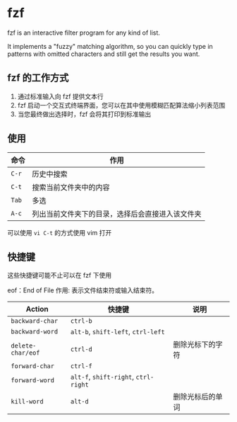 # fzf

fzf is an interactive filter program for any kind of list.

It implements a "fuzzy" matching algorithm, so you can quickly type in patterns with omitted characters and still get the results you want.

## fzf 的工作方式

1. 通过标准输入向 fzf 提供文本行
2. fzf 启动一个交互式终端界面，您可以在其中使用模糊匹配算法缩小列表范围
3. 当您最终做出选择时，fzf 会将其打印到标准输出

## 使用

| 命令  | 作用                                             |
| ----- | ------------------------------------------------ |
| `C-r` | 历史中搜索                                       |
| `C-t` | 搜索当前文件夹中的内容                           |
| `Tab` | 多选                                             |
| `A-c` | 列出当前文件夹下的目录，选择后会直接进入该文件夹 |

可以使用 `vi C-t` 的方式使用 vim 打开

## 快捷键

这些快捷键可能不止可以在 fzf 下使用

eof：End of File
作用: 表示文件结束符或输入结束符。

| Action            | 快捷键                               | 说明             |
| ----------------- | ------------------------------------ | ---------------- |
| `backward-char`   | `ctrl-b`                             |                  |
| `backward-word`   | `alt-b`, `shift-left`, `ctrl-left`   |                  |
| `delete-char/eof` | `ctrl-d`                             | 删除光标下的字符 |
| `forward-char`    | `ctrl-f`                             |                  |
| `forward-word`    | `alt-f`, `shift-right`, `ctrl-right` |                  |
| `kill-word`       | `alt-d`                              | 删除光标后的单词 |
